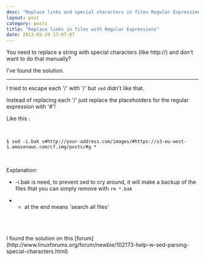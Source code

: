 ```yaml
---
desc: "Replace links and special characters in files Regular Expressions and sed"
layout: post
category: posts
title: "Replace links in files with Regular Expressions"
date: 2013-03-29 17:07:07
---
```



You need to replace a string with special characters (like http://) and don't want to do that manually?

I've found the solution.

________________

I tried to escape each '/' with '\/' but ``` sed ``` didn't like that.

Instead of replacing each '/' just replace the placeholders for the regular expression with '#'!

Like this :

<br/>

```
$ sed -i.bak s#http://your-address.com/images/#https://s3-eu-west-1.amazonaws.com/cf.img/posts/#g *
```

<br/>

Explanation:

- -i.bak is need, to prevent sed to cry around, it will make a backup of the files that you can simply remove with ``` rm *.bak ```

- * at the end means 'search all files'

<br/>
<br/>
<br/>
I found the solution on this [forum](http://www.linuxforums.org/forum/newbie/102173-help-w-sed-parsing-special-characters.html)
